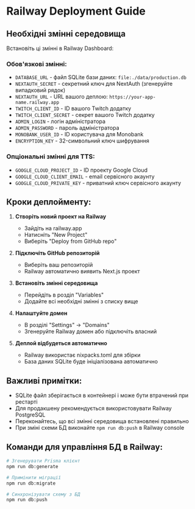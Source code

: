 # Railway Deployment Guide

## Необхідні змінні середовища

Встановіть ці змінні в Railway Dashboard:

### Обов'язкові змінні:
- `DATABASE_URL` - файл SQLite бази даних: `file:./data/production.db`
- `NEXTAUTH_SECRET` - секретний ключ для NextAuth (згенеруйте випадковий рядок)
- `NEXTAUTH_URL` - URL вашого деплою: `https://your-app-name.railway.app`
- `TWITCH_CLIENT_ID` - ID вашого Twitch додатку
- `TWITCH_CLIENT_SECRET` - секрет вашого Twitch додатку
- `ADMIN_LOGIN` - логін адміністратора
- `ADMIN_PASSWORD` - пароль адміністратора
- `MONOBANK_USER_ID` - ID користувача для Monobank
- `ENCRYPTION_KEY` - 32-символьний ключ шифрування

### Опціональні змінні для TTS:
- `GOOGLE_CLOUD_PROJECT_ID` - ID проекту Google Cloud
- `GOOGLE_CLOUD_CLIENT_EMAIL` - email сервісного акаунту
- `GOOGLE_CLOUD_PRIVATE_KEY` - приватний ключ сервісного акаунту

## Кроки деплойменту:

1. **Створіть новий проект на Railway**
   - Зайдіть на railway.app
   - Натисніть "New Project"
   - Виберіть "Deploy from GitHub repo"

2. **Підключіть GitHub репозиторій**
   - Виберіть ваш репозиторій
   - Railway автоматично виявить Next.js проект

3. **Встановіть змінні середовища**
   - Перейдіть в розділ "Variables"
   - Додайте всі необхідні змінні з списку вище

4. **Налаштуйте домен**
   - В розділі "Settings" -> "Domains"
   - Згенеруйте Railway домен або підключіть власний

5. **Деплой відбудеться автоматично**
   - Railway використає nixpacks.toml для збірки
   - База даних SQLite буде ініціалізована автоматично

## Важливі примітки:

- SQLite файл зберігається в контейнері і може бути втрачений при рестарті
- Для продакшену рекомендується використовувати Railway PostgreSQL
- Переконайтесь, що всі змінні середовища встановлені правильно
- При зміні схеми БД виконайте `npm run db:push` в Railway console

## Команди для управління БД в Railway:

```bash
# Згенерувати Prisma клієнт
npm run db:generate

# Примінити міграції
npm run db:migrate

# Синхронізувати схему з БД
npm run db:push
```
